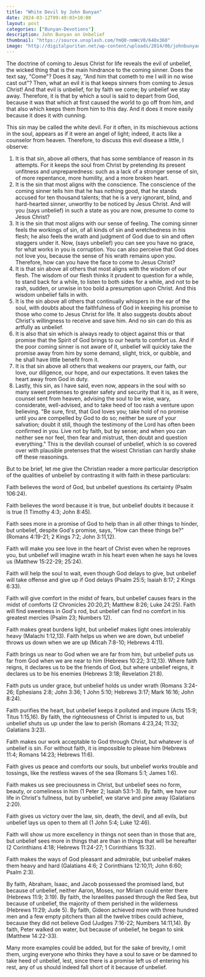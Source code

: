 ```yaml
---
title: "White Devil by John Bunyan"
date: 2024-03-12T09:49:03+10:00
layout: post
categories: ["Bunyan-Devotions"]
description: John Bunyan on Unbelief
thumbnail: "https://source.unsplash.com/YmQ0-nmWcV0/640x360"
image: "http://digitalpuritan.net/wp-content/uploads/2014/06/johnbunyana.jpeg"
---
```


The doctrine of coming to Jesus Christ for life reveals the evil of unbelief, the wicked thing that is the main hindrance to the coming sinner. Does the text say, "Come"? Does it say, "And him that cometh to me I will in no wise cast out"? Then, what an evil it is that keeps sinners from coming to Jesus Christ! And that evil is unbelief, for by faith we come; by unbelief we stay away. Therefore, it is that by which a soul is said to depart from God, because it was that which at first caused the world to go off from him, and that also which keeps them from him to this day. And it does it more easily because it does it with cunning.

This sin may be called the white devil. For it often, in its mischievous actions in the soul, appears as if it were an angel of light; indeed, it acts like a counselor from heaven. Therefore, to discuss this evil disease a little, I observe:

1. It is that sin, above all others, that has some semblance of reason in its attempts. For it keeps the soul from Christ by pretending its present unfitness and unpreparedness: such as a lack of a stronger sense of sin, of more repentance, more humility, and a more broken heart.
2. It is the sin that most aligns with the conscience. The conscience of the coming sinner tells him that he has nothing good, that he stands accused for ten thousand talents; that he is a very ignorant, blind, and hard-hearted sinner, unworthy to be noticed by Jesus Christ. And will you (says unbelief) in such a state as you are now, presume to come to Jesus Christ?
3. It is the sin that most aligns with our sense of feeling. The coming sinner feels the workings of sin, of all kinds of sin and wretchedness in his flesh; he also feels the wrath and judgment of God due to sin and often staggers under it. Now, (says unbelief) you can see you have no grace, for what works in you is corruption. You can also perceive that God does not love you, because the sense of his wrath remains upon you. Therefore, how can you have the face to come to Jesus Christ?
4. It is that sin above all others that most aligns with the wisdom of our flesh. The wisdom of our flesh thinks it prudent to question for a while, to stand back for a while, to listen to both sides for a while, and not to be rash, sudden, or unwise in too bold a presumption upon Christ. And this wisdom unbelief falls in with.
5. It is the sin above all others that continually whispers in the ear of the soul, with doubts about the faithfulness of God in keeping his promise to those who come to Jesus Christ for life. It also suggests doubts about Christ's willingness to receive and save him. And no sin can do this as artfully as unbelief.
6. It is also that sin which is always ready to object against this or that promise that the Spirit of God brings to our hearts to comfort us. And if the poor coming sinner is not aware of it, unbelief will quickly take the promise away from him by some demand, slight, trick, or quibble, and he shall have little benefit from it.
7. It is that sin above all others that weakens our prayers, our faith, our love, our diligence, our hope, and our expectations. It even takes the heart away from God in duty.
8. Lastly, this sin, as I have said, even now, appears in the soul with so many sweet pretenses to greater safety and security that it is, as it were, counsel sent from heaven, advising the soul to be wise, wary, considerate, well-advised, and to take heed of too rash a venture upon believing. "Be sure, first, that God loves you; take hold of no promise until you are compelled by God to do so; neither be sure of your salvation; doubt it still, though the testimony of the Lord has often been confirmed in you. Live not by faith, but by sense; and when you can neither see nor feel, then fear and mistrust, then doubt and question everything." This is the devilish counsel of unbelief, which is so covered over with plausible pretenses that the wisest Christian can hardly shake off these reasonings.

But to be brief, let me give the Christian reader a more particular description of the qualities of unbelief by contrasting it with faith in these particulars:

Faith believes the word of God, but unbelief questions its certainty (Psalm 106:24). 

Faith believes the word because it is true, but unbelief doubts it because it is true (1 Timothy 4:3; John 8:45). 

Faith sees more in a promise of God to help than in all other things to hinder, but unbelief, despite God's promise, says, "How can these things be?" (Romans 4:19-21; 2 Kings 7:2; John 3:11,12). 

Faith will make you see love in the heart of Christ even when he reproves you, but unbelief will imagine wrath in his heart even when he says he loves us (Matthew 15:22-29; 25:24). 

Faith will help the soul to wait, even though God delays to give, but unbelief will take offense and give up if God delays (Psalm 25:5; Isaiah 8:17; 2 Kings 6:33). 

Faith will give comfort in the midst of fears, but unbelief causes fears in the midst of comforts (2 Chronicles 20:20,21; Matthew 8:26; Luke 24:25). Faith will find sweetness in God's rod, but unbelief can find no comfort in his greatest mercies (Psalm 23; Numbers 12). 

Faith makes great burdens light, but unbelief makes light ones intolerably heavy (Malachi 1:12,13). Faith helps us when we are down, but unbelief throws us down when we are up (Micah 7:8-10; Hebrews 4:11). 

Faith brings us near to God when we are far from him, but unbelief puts us far from God when we are near to him (Hebrews 10:22; 3:12,13). Where faith reigns, it declares us to be the friends of God, but where unbelief reigns, it declares us to be his enemies (Hebrews 3:18; Revelation 21:8). 

Faith puts us under grace, but unbelief holds us under wrath (Romans 3:24-26; Ephesians 2:8; John 3:36; 1 John 5:10; Hebrews 3:17; Mark 16:16; John 8:24). 

Faith purifies the heart, but unbelief keeps it polluted and impure (Acts 15:9; Titus 1:15,16). By faith, the righteousness of Christ is imputed to us, but unbelief shuts us up under the law to perish (Romans 4:23,24; 11:32; Galatians 3:23). 

Faith makes our work acceptable to God through Christ, but whatever is of unbelief is sin. For without faith, it is impossible to please him (Hebrews 11:4; Romans 14:23; Hebrews 11:6). 

Faith gives us peace and comforts our souls, but unbelief works trouble and tossings, like the restless waves of the sea (Romans 5:1; James 1:6). 

Faith makes us see preciousness in Christ, but unbelief sees no form, beauty, or comeliness in him (1 Peter 2; Isaiah 53:1-3). By faith, we have our life in Christ's fullness, but by unbelief, we starve and pine away (Galatians 2:20). 

Faith gives us victory over the law, sin, death, the devil, and all evils, but unbelief lays us open to them all (1 John 5:4; Luke 12:46). 

Faith will show us more excellency in things not seen than in those that are, but unbelief sees more in things that are than in things that will be hereafter (2 Corinthians 4:18; Hebrews 11:24-27; 1 Corinthians 15:32). 

Faith makes the ways of God pleasant and admirable, but unbelief makes them heavy and hard (Galatians 4:6; 2 Corinthians 12:10,11; John 6:60; Psalm 2:3). 

By faith, Abraham, Isaac, and Jacob possessed the promised land, but because of unbelief, neither Aaron, Moses, nor Miriam could enter there (Hebrews 11:9; 3:19). By faith, the Israelites passed through the Red Sea, but because of unbelief, the majority of them perished in the wilderness (Hebrews 11:29; Jude 5). By faith, Gideon achieved more with three hundred men and a few empty pitchers than all the twelve tribes could achieve, because they did not believe God (Judges 7:16-22; Numbers 14:11,14). By faith, Peter walked on water, but because of unbelief, he began to sink (Matthew 14:22-33).

Many more examples could be added, but for the sake of brevity, I omit them, urging everyone who thinks they have a soul to save or be damned to take heed of unbelief, lest, since there is a promise left us of entering his rest, any of us should indeed fall short of it because of unbelief.